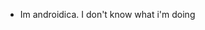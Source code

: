- Im androidica. I don't know what i'm doing

<!---
androidica/androidica is a ✨ special ✨ repository because its `README.md` (this file) appears on your GitHub profile.
You can click the Preview link to take a look at your changes.
--->
